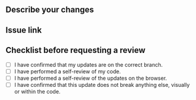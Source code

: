 ## Describe your changes

## Issue link

## Checklist before requesting a review

- [ ] I have confirmed that my updates are on the correct branch.
- [ ] I have performed a self-review of my code.
- [ ] I have performed a self-review of the updates on the browser.
- [ ] I have confirmed that this update does not break anything else, visually or within the code.

